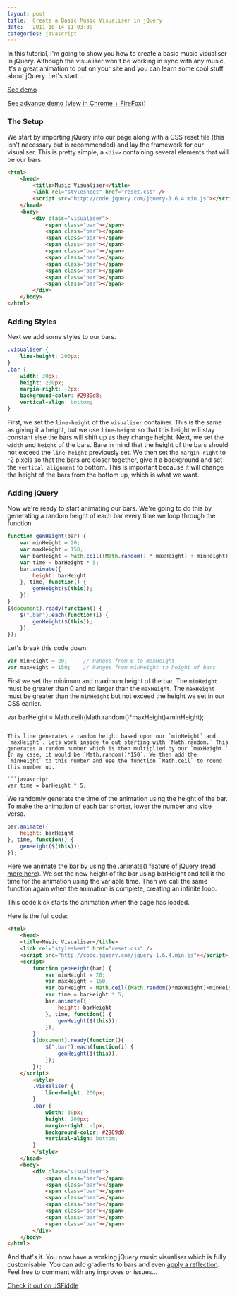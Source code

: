 ```yaml
---
layout: post
title:  Create a Basic Music Visualiser in jQuery
date:   2011-10-14 11:03:38
categories: javascript
---
```


In this tutorial, I'm going to show you how to create a basic music visualiser in jQuery. Although the visualiser won't be working in sync with any music, it's a great animation to put on your site and you can learn some cool stuff about jQuery. Let's start...

[See demo](http://benholland.me/demo/visualiser/visualiser.html)

[See advance demo (view in Chrome + FireFox)](http://benholland.me/demo/visualiser/visualiser-style.html))

### The Setup
We start by importing jQuery into our page along with a CSS reset file (this isn't necessary but is recommended) and lay the framework for our visualiser. This is pretty simple, a `<div>` containing several elements that will be our bars.

```html
<html>
    <head>
        <title>Music Visualiser</title>
        <link rel="stylesheet" href="reset.css" />
        <script src="http://code.jquery.com/jquery-1.6.4.min.js"></script>
    </head>
    <body>
        <div class="visualiser">
            <span class="bar"></span>
            <span class="bar"></span>
            <span class="bar"></span>
            <span class="bar"></span>
            <span class="bar"></span>
            <span class="bar"></span>
            <span class="bar"></span>
            <span class="bar"></span>
            <span class="bar"></span>
            <span class="bar"></span>
        </div>
    </body>
</html>
```

### Adding Styles
Next we add some styles to our bars.

```css
.visualiser {
    line-height: 200px;
}
.bar {
    width: 30px;
    height: 200px;
    margin-right: -2px;
    background-color: #2989d8;
    vertical-align: bottom;
}
```

First, we set the `line-height` of the `visualiser` container. This is the same as giving it a height, but we use `line-height` so that this height will stay constant else the bars will shift up as they change height. Next, we set the `width` and `height` of the bars. Bare in mind that the height of the bars should not exceed the `line-height` previously set. We then set the `margin-right` to -2 pixels so that the bars are closer together, give it a background and set the `vertical alignment` to bottom. This is important because it will change the height of the bars from the bottom up, which is what we want.

### Adding jQuery
Now we're ready to start animating our bars. We're going to do this by generating a random height of each bar every time we loop through the function.

```javascript
function genHeight(bar) {
    var minHeight = 20;
    var maxHeight = 150;
    var barHeight = Math.ceil((Math.random() * maxHeight) + minHeight);
    var time = barHeight * 5;
    bar.animate({
        height: barHeight
    }, time, function() {
        genHeight($(this));
    });
}
$(document).ready(function() {
    $(".bar").each(function(i) {
        genHeight($(this));
    });
});
```

Let's break this code down:

```javascript
var minHeight = 20;     // Ranges from 0 to maxHeight
var maxHeight = 150;    // Ranges from minHeight to height of bars
```

First we set the minimum and maximum height of the bar. The `minHeight` must be greater than 0 and no larger than the `maxHeight`. The `maxHeight` must be greater than the `minHeight` but not exceed the height we set in our CSS earlier.


var barHeight = Math.ceil((Math.random()*maxHeight)+minHeight);
```

This line generates a random height based upon our `minHeight` and `maxHeight`. Lets work inside to out starting with `Math.random.` This generates a random number which is then multiplied by our `maxHeight.` In my case, it would be `Math.random()*150`. We then add the `minHeight` to this number and use the function `Math.ceil` to round this number up.

```javascript
var time = barHeight * 5;
```

We randomly generate the time of the animation using the height of the bar. To make the animation of each bar shorter, lower the number and vice versa.

```javascript
bar.animate({
    height: barHeight
}, time, function() {
    genHeight($(this));
});
```

Here we animate the bar by using the .animate() feature of jQuery ([read more here](http://api.jquery.com/animate/)). We set the new height of the bar using barHeight and tell it the time for the animation using the variable time. Then we call the same function again when the animation is complete, creating an infinite loop.

This code kick starts the animation when the page has loaded.

Here is the full code:

```html
<html>
    <head>
    <title>Music Visualiser</title>
    <link rel="stylesheet" href="reset.css" />
    <script src="http://code.jquery.com/jquery-1.6.4.min.js"></script>
    <script>
        function genHeight(bar) {
            var minHeight = 20;
            var maxHeight = 150;
            var barHeight = Math.ceil((Math.random()*maxHeight)+minHeight);
            var time = barHeight * 5;
            bar.animate({
                height: barHeight
            }, time, function() {
                genHeight($(this));
            });
        }
        $(document).ready(function(){
            $(".bar").each(function(i) {
                genHeight($(this));
            });
        });
    </script>
        <style>
        .visualiser {
            line-height: 200px;
        }
        .bar {
            width: 30px;
            height: 200px;
            margin-right: -2px;
            background-color: #2989d8;
            vertical-align: bottom;
        }
        </style>
    </head>
    <body>
        <div class="visualiser">
            <span class="bar"></span>
            <span class="bar"></span>
            <span class="bar"></span>
            <span class="bar"></span>
            <span class="bar"></span>
            <span class="bar"></span>
            <span class="bar"></span>
            <span class="bar"></span>
        </div>
    </body>
</html>
```

And that's it. You now have a working jQuery music visualiser which is fully customisable. You can add gradients to bars and even [apply a reflection](http://benholland.me/demo/visualiser/visualiser-style.html). Feel free to comment with any improves or issues...

[Check it out on JSFiddle](http://jsfiddle.net/GeJgH/)
